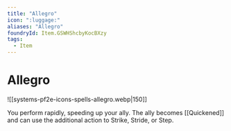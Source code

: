 ```yaml
---
title: "Allegro"
icon: ":luggage:"
aliases: "Allegro"
foundryId: Item.GSWHShcbyKocBXzy
tags:
  - Item
---
```


# Allegro
![[systems-pf2e-icons-spells-allegro.webp|150]]

You perform rapidly, speeding up your ally. The ally becomes [[Quickened]] and can use the additional action to Strike, Stride, or Step.
